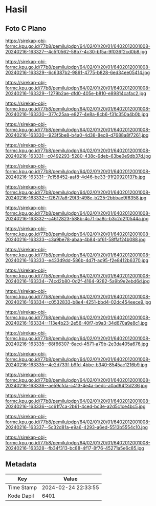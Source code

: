 # Hasil

## Foto C Plano

https://sirekap-obj-formc.kpu.go.id/77b8/pemilu/pdpr/64/02/01/20/01/6402012001008-20240216-163327--4c5f0562-58b7-4c30-bf5a-9f036f2cd0b8.jpg

https://sirekap-obj-formc.kpu.go.id/77b8/pemilu/pdpr/64/02/01/20/01/6402012001008-20240216-163329--6c6387b2-9891-4775-b828-6ed34ee05414.jpg

https://sirekap-obj-formc.kpu.go.id/77b8/pemilu/pdpr/64/02/01/20/01/6402012001008-20240216-163329--1279b2ae-dfd0-405e-b810-e89814cafac2.jpg

https://sirekap-obj-formc.kpu.go.id/77b8/pemilu/pdpr/64/02/01/20/01/6402012001008-20240216-163330--377c25aa-e827-4e8a-8cb6-f31c350a4b0b.jpg

https://sirekap-obj-formc.kpu.go.id/77b8/pemilu/pdpr/64/02/01/20/01/6402012001008-20240216-163330--923f5be8-b4a0-4d38-8ec8-d7688a8f7261.jpg

https://sirekap-obj-formc.kpu.go.id/77b8/pemilu/pdpr/64/02/01/20/01/6402012001008-20240216-163331--c0492293-5280-438c-9deb-63be0e9db37d.jpg

https://sirekap-obj-formc.kpu.go.id/77b8/pemilu/pdpr/64/02/01/20/01/6402012001008-20240216-163331--7c158452-aaf8-4d46-be33-91f20920137b.jpg

https://sirekap-obj-formc.kpu.go.id/77b8/pemilu/pdpr/64/02/01/20/01/6402012001008-20240216-163332--f267f7a8-29f3-498e-b225-2bbbae9f6358.jpg

https://sirekap-obj-formc.kpu.go.id/77b8/pemilu/pdpr/64/02/01/20/01/6402012001008-20240216-163332--c4612823-588b-4c71-ba8c-b3c2d2f0544a.jpg

https://sirekap-obj-formc.kpu.go.id/77b8/pemilu/pdpr/64/02/01/20/01/6402012001008-20240216-163333--c3a9be78-abaa-4b84-bf61-58ffaf24b088.jpg

https://sirekap-obj-formc.kpu.go.id/77b8/pemilu/pdpr/64/02/01/20/01/6402012001008-20240216-163333--e433d9dd-586b-4d7f-ac95-f2e8412b6370.jpg

https://sirekap-obj-formc.kpu.go.id/77b8/pemilu/pdpr/64/02/01/20/01/6402012001008-20240216-163334--74cd2b80-0d2f-4164-9282-5a9b9e2ebd6d.jpg

https://sirekap-obj-formc.kpu.go.id/77b8/pemilu/pdpr/64/02/01/20/01/6402012001008-20240216-163334--c0532833-b8e4-4251-bbd4-02dc454eece9.jpg

https://sirekap-obj-formc.kpu.go.id/77b8/pemilu/pdpr/64/02/01/20/01/6402012001008-20240216-163334--113e4b23-2e56-40f7-b9a3-34d670a9e8c1.jpg

https://sirekap-obj-formc.kpu.go.id/77b8/pemilu/pdpr/64/02/01/20/01/6402012001008-20240216-163335--68f66307-6acd-4571-a79b-2e3da405a676.jpg

https://sirekap-obj-formc.kpu.go.id/77b8/pemilu/pdpr/64/02/01/20/01/6402012001008-20240216-163335--4e2d733f-b9fd-4bbe-b340-8545ac1216b9.jpg

https://sirekap-obj-formc.kpu.go.id/77b8/pemilu/pdpr/64/02/01/20/01/6402012001008-20240216-163336--ae59cfda-c413-4e4a-bedc-a0ad94f3d236.jpg

https://sirekap-obj-formc.kpu.go.id/77b8/pemilu/pdpr/64/02/01/20/01/6402012001008-20240216-163336--cc61f7ca-2b61-4ced-bc3e-a2d5c1ce4bc5.jpg

https://sirekap-obj-formc.kpu.go.id/77b8/pemilu/pdpr/64/02/01/20/01/6402012001008-20240216-163337--5c32d81a-e9a6-4293-a6ed-5513b5554c10.jpg

https://sirekap-obj-formc.kpu.go.id/77b8/pemilu/pdpr/64/02/01/20/01/6402012001008-20240216-163328--fb34f313-bc88-4f17-8f76-45271a5e6c85.jpg


## Metadata

| Key        | Value               |
| ---------- | ------------------- |
| Time Stamp | 2024-02-24 22:33:55 |
| Kode Dapil | 6401                |



